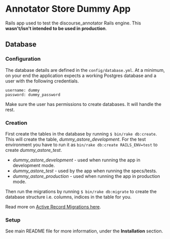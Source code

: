 Annotator Store Dummy App
=========================

Rails app used to test the discourse_annotator Rails engine. This **wasn't/isn't
intended to be used in production**.


Database
--------

### Configuration

The database details are defined in the `config/database.yml`. At a minimum, on
your end the application expects a working Postgres database and a user with the
following credentials.

```
username: dummy
password: dummy_password
```

Make sure the user has permissions to create databases. It will handle the rest.

### Creation

First create the tables in the database by running `$ bin/rake db:create`. This
will create the table, _dummy_astore_development_. For the test environment you
have to run it as `bin/rake db:create RAILS_ENV=test` to create
_dummy_astore_test_.

* _dummy_astore_development_ - used when running the app in development mode.
* _dummy_astore_test_ - used by the app when running the specs/tests.
* _dummy_astore_production_ - used when running the app in production mode.

Then run the migrations by running `$ bin/rake db:migrate` to create the
database structure i.e. columns, indices in the table for you.

Read more on [Active Record Migrations here][1].

### Setup

See main README file for more information, under the **Installation** section.

[1]: http://guides.rubyonrails.org/migrations.html
